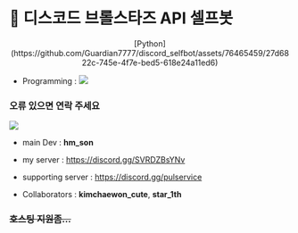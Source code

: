 # 🤖 디스코드 브롤스타즈 API 셀프봇

<p align="center">
  [Python](https://github.com/Guardian7777/discord_selfbot/assets/76465459/27d6822c-745e-4f7e-bed5-618e24a11ed6)
</p>

- Programming : <img src="https://img.shields.io/badge/Python-3776AB?logo=Python&logoColor=white">

### 오류 있으면 연락 주세요

<img src="https://img.shields.io/badge/Discord-5865F2?style=for-the-badge&logo=Discord&logoColor=white">

- main Dev : **hm_son**
- my server : https://discord.gg/SVRDZBsYNv
- supporting server : https://discord.gg/pulservice

- Collaborators : **kimchaewon_cute**, **star_1th**

### <s>호스팅 지원좀...</s>
